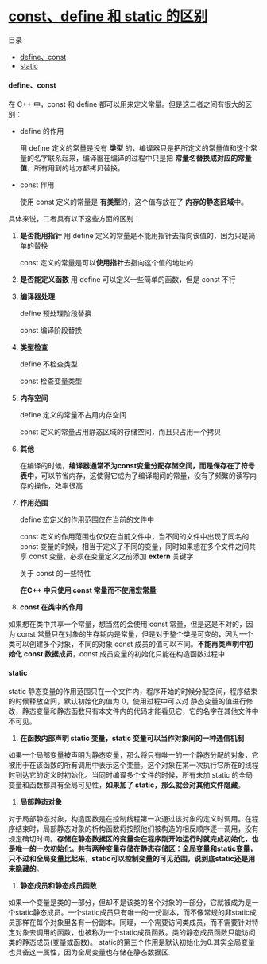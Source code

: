 # [const、define 和 static 的区别](https://www.cnblogs.com/veeupup/p/13810581.html)

目录

- [define、const](https://www.cnblogs.com/veeupup/p/13810581.html#define、const)
- [static](https://www.cnblogs.com/veeupup/p/13810581.html#static)

#### define、const

在 C++ 中，const 和 define 都可以用来定义常量。但是这二者之间有很大的区别：

- define 的作用

  用 define 定义的常量是没有 **类型** 的，编译器只是把所定义的常量值和这个常量的名字联系起来，编译器在编译的过程中只是把 **常量名替换成对应的常量值**，所有用到的地方都拷贝替换。

- const 作用

  使用 const 定义的常量是 **有类型**的，这个值存放在了 **内存的静态区域**中。

具体来说，二者具有以下这些方面的区别：

1. **是否能用指针**
    用 define 定义的常量是不能用指针去指向该值的，因为只是简单的替换
    
    const 定义的常量是可以**使用指针**去指向这个值的地址的
    
2. **是否能定义函数**
    用 define 可以定义一些简单的函数，但是 const 不行

3. **编译器处理**

   define 预处理阶段替换

   const 编译阶段替换

4. **类型检查**

   define 不检查类型

   const 检查变量类型

5. **内存空间**

   define 定义的常量不占用内存空间

   const 定义的常量占用静态区域的存储空间，而且只占用一个拷贝

6. **其他**

   在编译的时候，**编译器通常不为const变量分配存储空间，而是保存在了符号表中**，可以节省内存，这使得它成为了编译期间的常量，没有了频繁的读写内存的操作，效率很高

7. **作用范围**

   define 宏定义的作用范围仅在当前的文件中

   const 定义的作用范围也仅仅在当前文件中，当不同的文件中出现了同名的 const 变量的时候，相当于定义了不同的变量，同时如果想在多个文件之间共享 const 变量，必须在变量定义之前添加 **extern** 关键字

   关于 const 的一些特性

   **在C++ 中只使用 const 常量而不使用宏常量**

8. **const 在类中的作用**

如果想在类中共享一个常量，想当然的会使用 const 常量，但是这是不对的，因为 const 常量只在对象的生存期内是常量，但是对于整个类是可变的，因为一个类可以创建多个对象，不同的对象 const 成员的值可以不同。**不能再类声明中初始化 const 数据成员**，const 成员变量的初始化只能在构造函数过程中

#### static

static 静态变量的作用范围只在一个文件内，程序开始的时候分配空间，程序结束的时候释放空间，默认初始化的值为 0，使用过程中可以对 静态变量的值进行修改，静态变量和静态函数只有本文件内的代码才能看见它，它的名字在其他文件中不可见。

1. **在函数内部声明 static 变量，static 变量可以当作对象间的一种通信机制**

如果一个局部变量被声明为静态变量，那么将只有唯一的一个静态分配的对象，它被用于在该函数的所有调用中表示这个变量。这个对象在第一次执行它所在的线程时到达它的定义时初始化。当同时编译多个文件的时候，所有未加 static 的全局变量和函数都具有全局可见性，**如果加了 static，那么就会对其他文件隐藏**。

1. **局部静态对象**

对于局部静态对象，构造函数是在控制线程第一次通过该对象的定义时调用。在程序结束时，局部静态对象的析构函数将按照他们被构造的相反顺序逐一调用，没有规定确切时间。**存储在静态数据区的变量会在程序刚开始运行时就完成初始化，也是唯一的一次初始化。共有两种变量存储在静态存储区：全局变量和static变量，只不过和全局变量比起来，static可以控制变量的可见范围，说到底static还是用来隐藏的**。

1. **静态成员和静态成员函数**

如果一个变量是类的一部分，但却不是该类的各个对象的一部分，它就被成为是一个static静态成员。一个static成员只有唯一的一份副本，而不像常规的非static成员那样在每个对象里各有一份副本。同理，一个需要访问类成员，而不需要针对特定对象去调用的函数，也被称为一个static成员函数。类的静态成员函数只能访问类的静态成员(变量或函数)。 static的第三个作用是默认初始化为0.其实全局变量也具备这一属性，因为全局变量也存储在静态数据区.